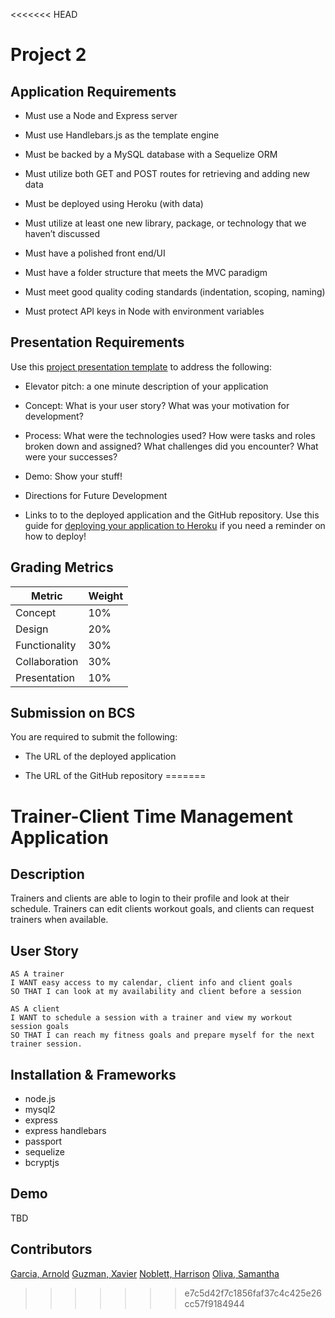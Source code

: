 <<<<<<< HEAD
# Project 2

## Application Requirements

* Must use a Node and Express server

* Must use Handlebars.js as the template engine

* Must be backed by a MySQL database with a Sequelize ORM

* Must utilize both GET and POST routes for retrieving and adding new data

* Must be deployed using Heroku (with data)

* Must utilize at least one new library, package, or technology that we haven’t discussed

* Must have a polished front end/UI

* Must have a folder structure that meets the MVC paradigm

* Must meet good quality coding standards (indentation, scoping, naming)

* Must protect API keys in Node with environment variables


## Presentation Requirements

Use this [project presentation template](https://docs.google.com/presentation/d/1_u8TKy5zW5UlrVQVnyDEZ0unGI2tjQPDEpA0FNuBKAw/edit?usp=sharing) to address the following: 

* Elevator pitch: a one minute description of your application

* Concept: What is your user story? What was your motivation for development?

* Process: What were the technologies used? How were tasks and roles broken down and assigned? What challenges did you encounter? What were your successes?

* Demo: Show your stuff!

* Directions for Future Development

* Links to to the deployed application and the GitHub repository. Use this guide for [deploying your application to Heroku](../04-Important/GitHubHerokuConnect.md) if you need a reminder on how to deploy!


## Grading Metrics 

| Metric        | Weight | 
| ---           | ---    |
| Concept       | 10%    |
| Design        | 20%    |
| Functionality | 30%    |
| Collaboration | 30%    |
| Presentation  | 10%    |


## Submission on BCS

You are required to submit the following:

* The URL of the deployed application

* The URL of the GitHub repository
=======
# Trainer-Client Time Management Application

## Description
Trainers and clients are able to login to their profile and look at their schedule. Trainers can edit clients workout goals, and clients can request trainers when available. 

## User Story

```
AS A trainer
I WANT easy access to my calendar, client info and client goals
SO THAT I can look at my availability and client before a session
```

```
AS A client
I WANT to schedule a session with a trainer and view my workout session goals
SO THAT I can reach my fitness goals and prepare myself for the next trainer session.
```

## Installation & Frameworks
* node.js
* mysql2
* express
* express handlebars
* passport
* sequelize
* bcryptjs 

## Demo

TBD

## Contributors

[Garcia, Arnold](https://github.com/Agarc4777)
[Guzman, Xavier](https://github.com/XavierG13)
[Noblett, Harrison](https://github.com/HarrisonNoblett)
[Oliva, Samantha](https://github.com/oliva-sam)
>>>>>>> e7c5d42f7c1856faf37c4c425e26cc57f9184944
